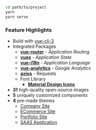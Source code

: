 ```bash
cd path/to/project
yarn
yarn serve
```

### Feature Highlights
- Build with [vue-cli-3](https://cli.vuejs.org/)
- Integrated Packages
  - **[vue-router](https://router.vuejs.org/en/)** - _Application Routing_
  - **[vuex](https://vuex.vuejs.org/en/)** - _Application State_
  - **[vue-i18n](https://github.com/kazupon/vue-i18n)** - _Application Language_
  - **[vue-analytics](https://github.com/MatteoGabriele/vue-analytics)** - _Google Analytics_
  - **[axios]()** - Requests
  - Font Library
    - **[Material Design Icons](https://materialdesignicons.com/)**
- **31** high-quality open-source images
- **5** uniquely customized components
- **4** pre-made themes
  - [Company Site](https://alpha-construction.vuetifyjs.com)
  - [ECommerce Site](https://alpha-ecommerce.vuetifyjs.com)
  - [Portfolio Site](https://alpha-creative.vuetifyjs.com)
  - [SAAS Application](https://alpha-saas.vuetifyjs.com)
